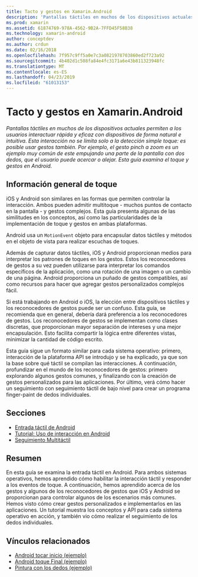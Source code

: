 ```yaml
---
title: Tacto y gestos en Xamarin.Android
description: 'Pantallas táctiles en muchos de los dispositivos actuales permiten a los usuarios interactuar rápida y eficaz con dispositivos de forma natural e intuitiva. Esta interacción no se limita solo a la detección simple toque: es posible usar gestos también. Por ejemplo, el gesto pinch a zoom es un ejemplo muy común de este empujando una parte de la pantalla con dos dedos, que el usuario puede acercar o alejar. Esta guía examina el toque y gestos en Android.'
ms.prod: xamarin
ms.assetid: 61874769-978A-4562-9B2A-7FFD45F58B38
ms.technology: xamarin-android
author: conceptdev
ms.author: crdun
ms.date: 02/16/2018
ms.openlocfilehash: 7f957c9ff5a0e7c3a0821978703860ed2f723a92
ms.sourcegitcommit: 4b402d1c508fa84e4fc3171a6e43b811323948fc
ms.translationtype: MT
ms.contentlocale: es-ES
ms.lasthandoff: 04/23/2019
ms.locfileid: "61013153"
---
```

# <a name="touch-and-gestures-in-xamarinandroid"></a>Tacto y gestos en Xamarin.Android

_Pantallas táctiles en muchos de los dispositivos actuales permiten a los usuarios interactuar rápida y eficaz con dispositivos de forma natural e intuitiva. Esta interacción no se limita solo a la detección simple toque: es posible usar gestos también. Por ejemplo, el gesto pinch a zoom es un ejemplo muy común de este empujando una parte de la pantalla con dos dedos, que el usuario puede acercar o alejar. Esta guía examina el toque y gestos en Android._

## <a name="touch-overview"></a>Información general de toque

iOS y Android son similares en las formas que permiten controlar la interacción. Ambos pueden admitir multitoque - muchos puntos de contacto en la pantalla - y gestos complejos. Esta guía presenta algunas de las similitudes en los conceptos, así como las particularidades de la implementación de toque y gestos en ambas plataformas.

Android usa un `MotionEvent` objeto para encapsular datos táctiles y métodos en el objeto de vista para realizar escuchas de toques.

Además de capturar datos táctiles, iOS y Android proporcionan medios para interpretar los patrones de toques en los gestos. Estos los reconocedores de gestos a su vez pueden utilizarse para interpretar los comandos específicos de la aplicación, como una rotación de una imagen o un cambio de una página. Android proporciona un puñado de gestos compatibles, así como recursos para hacer que agregar gestos personalizados complejos fácil.

Si está trabajando en Android o iOS, la elección entre dispositivos táctiles y los reconocedores de gestos puede ser un confuso. Esta guía, se recomienda que en general, debería dará preferencia a los reconocedores de gestos. Los reconocedores de gestos se implementan como clases discretas, que proporcionan mayor separación de intereses y una mejor encapsulación. Esto facilita compartir la lógica entre diferentes vistas, minimizar la cantidad de código escrito.

Esta guía sigue un formato similar para cada sistema operativo: primero, interacción de la plataforma API se introdujo y se ha explicado, ya que son la base sobre qué táctil se compilan las interacciones. A continuación, profundizar en el mundo de los reconocedores de gestos: primero explorando algunos gestos comunes, y finalizando con la creación de gestos personalizados para las aplicaciones. Por último, verá cómo hacer un seguimiento con seguimiento táctil de bajo nivel para crear un programa finger-paint de dedos individuales.

## <a name="sections"></a>Secciones

-  [Entrada táctil de Android](~/android/app-fundamentals/touch/android-touch-walkthrough.md)
-  [Tutorial: Uso de interacción en Android](~/android/app-fundamentals/touch/android-touch-walkthrough.md)
-  [Seguimiento Multitáctil](touch-tracking.md)

## <a name="summary"></a>Resumen

En esta guía se examina la entrada táctil en Android. Para ambos sistemas operativos, hemos aprendido cómo habilitar la interacción táctil y responder a los eventos de toque. A continuación, hemos aprendido acerca de los gestos y algunos de los reconocedores de gestos que iOS y Android se proporcionan para controlar algunos de los escenarios más comunes. Hemos visto cómo crear gestos personalizados e implementarlos en las aplicaciones. Un tutorial muestra los conceptos y API para cada sistema operativo en acción, y también vio cómo realizar el seguimiento de los dedos individuales.



## <a name="related-links"></a>Vínculos relacionados

- [Android tocar inicio (ejemplo)](https://developer.xamarin.com/samples/monodroid/ApplicationFundamentals/Touch_start)
- [Android toque Final (ejemplo)](https://developer.xamarin.com/samples/monodroid/ApplicationFundamentals/Touch_final)
- [Pintura con los dedos (ejemplo)](https://developer.xamarin.com/samples/monodroid/ApplicationFundamentals/FingerPaint)
